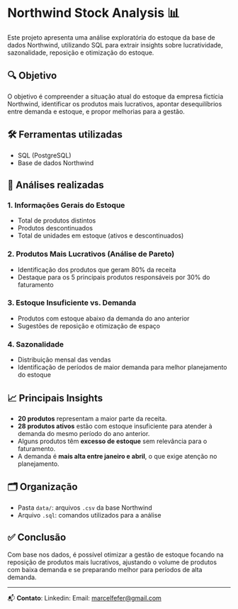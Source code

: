 # Northwind Stock Analysis 📊

Este projeto apresenta uma análise exploratória do estoque da base de dados Northwind, utilizando SQL para extrair insights sobre lucratividade, sazonalidade, reposição e otimização do estoque.

## 🔍 Objetivo 

O objetivo é compreender a situação atual do estoque da empresa fictícia Northwind, identificar os produtos mais lucrativos, apontar desequilíbrios entre demanda e estoque, e propor melhorias para a gestão.

## 🛠️ Ferramentas utilizadas

- SQL (PostgreSQL)
- Base de dados Northwind

## 📌 Análises realizadas

### 1. Informações Gerais do Estoque
- Total de produtos distintos
- Produtos descontinuados
- Total de unidades em estoque (ativos e descontinuados)

### 2. Produtos Mais Lucrativos (Análise de Pareto)
- Identificação dos produtos que geram 80% da receita
- Destaque para os 5 principais produtos responsáveis por 30% do faturamento

### 3. Estoque Insuficiente vs. Demanda
- Produtos com estoque abaixo da demanda do ano anterior
- Sugestões de reposição e otimização de espaço

### 4. Sazonalidade
- Distribuição mensal das vendas
- Identificação de períodos de maior demanda para melhor planejamento do estoque

## 📈 Principais Insights

- **20 produtos** representam a maior parte da receita.
- **28 produtos ativos** estão com estoque insuficiente para atender à demanda do mesmo período do ano anterior.
- Alguns produtos têm **excesso de estoque** sem relevância para o faturamento.
- A demanda é **mais alta entre janeiro e abril**, o que exige atenção no planejamento.

## 🗂️ Organização

- Pasta `data/`: arquivos `.csv` da base Northwind
- Arquivo `.sql`: comandos utilizados para a análise

## ✅ Conclusão

Com base nos dados, é possível otimizar a gestão de estoque focando na reposição de produtos mais lucrativos, ajustando o volume de produtos com baixa demanda e se preparando melhor para períodos de alta demanda.

---

📬 **Contato**: 
Linkedin: [](https://www.linkedin.com/in/mfeferman/)
Email: marcelfefer@gmail.com
